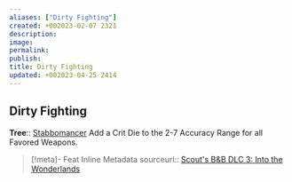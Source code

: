 ```yaml
---
aliases: ["Dirty Fighting"]
created: +002023-02-07 2321
description: 
image: 
permalink: 
publish: 
title: Dirty Fighting
updated: +002023-04-25 2414
---
```


## Dirty Fighting

**Tree**:: [Stabbomancer](../../../../77-Bunkers-n-Badasses-Sourcebook/Chapter-01-Creating-A-Vault-Hunter/Choosing-A-Class/Assassin/Stabbomancer/Stabbomancer.md)
Add a Crit Die to the 2-7 Accuracy Range for all Favored Weapons.

> [!meta]- Feat Inline Metadata
> sourceurl:: [Scout's B&B DLC 3: Into the Wonderlands](https://docs.google.com/document/d/1MLOgrWwcLNTnP9PuXrKiLImy7SUh4hXO8arVUAlmdp0/edit)
